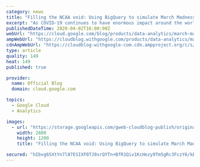 ```yaml
---
category: news
title: "Filling the NCAA void: Using BigQuery to simulate March Madness"
excerpt: "As COVID-19 continues to have enormous impact around the world, we’ve focused on supporting customers and making available public data to help research efforts, among various other initiatives. Beyond the essential issues at hand, it’s been a truly strange time for sports fans, with virtually every league"
publishedDateTime: 2020-04-02T16:00:00Z
webUrl: "https://cloud.google.com/blog/products/data-analytics/march-madness-simulations-with-machine-learning/"
ampWebUrl: "https://cloudblog.withgoogle.com/products/data-analytics/march-madness-simulations-with-machine-learning/amp/"
cdnAmpWebUrl: "https://cloudblog-withgoogle-com.cdn.ampproject.org/c/s/cloudblog.withgoogle.com/products/data-analytics/march-madness-simulations-with-machine-learning/amp/"
type: article
quality: 149
heat: 149
published: true

provider:
  name: Official Blog
  domain: cloud.google.com

topics:
  - Google Cloud
  - Analytics

images:
  - url: "https://storage.googleapis.com/gweb-cloudblog-publish/original_images/gcp_basketball.jpg"
    width: 2880
    height: 1200
    title: "Filling the NCAA void: Using BigQuery to simulate March Madness"

secured: "hIbvg6SXtYn7l87ESIXF0TJ0srQYTn+BfR1Qiv1KcHezy9Tm5gRc3FczY6/kBgs65iyjJJmEpgc9yCJ8EMKvkIPVBf1eKHcPjN6vSeLZzpAMuQqCRnbfCTGkB2jCzKDqVhAYzGBPMHlKXnKLDGjJ2LTHvr/0n2yYpa3+zYSQJ6A8THJr95P+6mXVJ8S7iuGvioHsL/wHtC5YnSu1NLttt6kRD+hwcfs/or6ROFDiRxkSBBhSW6mw1rm+kCnRmjFkhq7AsrhDF4TfbjfoDxedTBu4gA/05kvUXqSu7hbkhHZCMrHwwCriurnj+/0JE7LjDhorT8w0ocSDn3RIIacKWw==;GMeE8bq7wVwcJ20y3wmnuw=="
---
```


